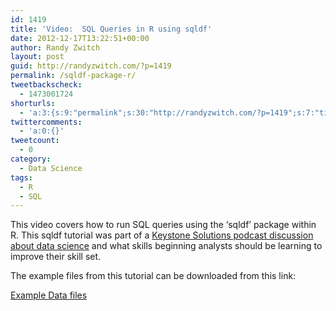 ```yaml
---
id: 1419
title: 'Video:  SQL Queries in R using sqldf'
date: 2012-12-17T13:22:51+00:00
author: Randy Zwitch
layout: post
guid: http://randyzwitch.com/?p=1419
permalink: /sqldf-package-r/
tweetbackscheck:
  - 1473001724
shorturls:
  - 'a:3:{s:9:"permalink";s:30:"http://randyzwitch.com/?p=1419";s:7:"tinyurl";s:26:"http://tinyurl.com/bdqzxxv";s:4:"isgd";s:19:"http://is.gd/X24w9s";}'
twittercomments:
  - 'a:0:{}'
tweetcount:
  - 0
category:
  - Data Science
tags:
  - R
  - SQL
---
```

This video covers how to run SQL queries using the &#8216;sqldf&#8217; package within R. This sqldf tutorial was part of a <a title="Keystone Solutions data science" href="http://www.keystonesolutions.com/index.php/blog/entry/podcast-2-r-u-serious" target="_blank">Keystone Solutions podcast discussion about data science</a> and what skills beginning analysts should be learning to improve their skill set.

The example files from this tutorial can be downloaded from this link:

<a title="SQL R Tutorial data files" href="http://randyzwitch.com/wp-content/uploads/2013/11/r-sql-demo-files.zip" target="_blank">Example Data files</a>

